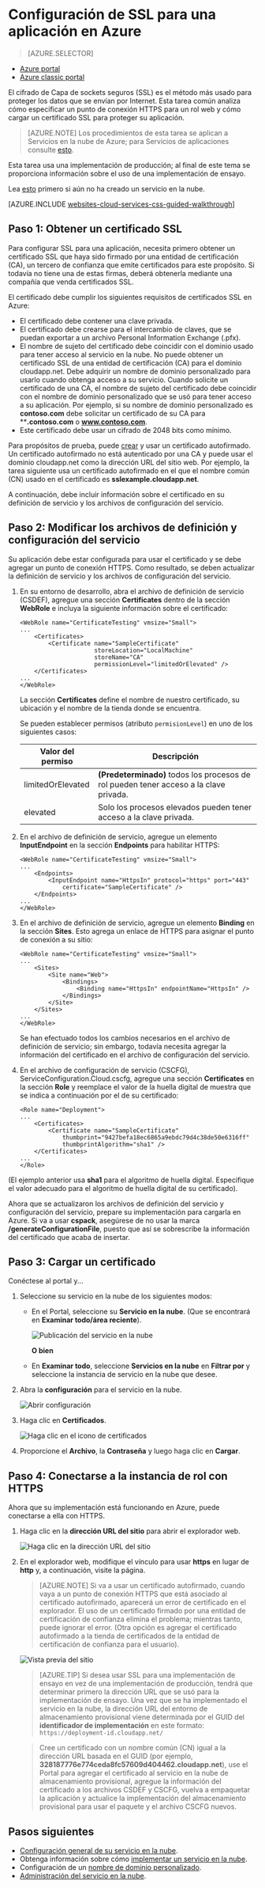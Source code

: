 <properties 
	pageTitle="Configuración de SSL para un servicio en la nube | Microsoft Azure" 
	description="Aprenda a especificar un punto de conexión HTTPS para un rol web y cómo cargar un certificado SSL para proteger su aplicación. Estos ejemplos usan el Portal de Azure." 
	services="cloud-services" 
	documentationCenter=".net" 
	authors="Thraka" 
	manager="timlt" 
	editor=""/>

<tags 
	ms.service="cloud-services" 
	ms.workload="tbd" 
	ms.tgt_pltfrm="na" 
	ms.devlang="na" 
	ms.topic="article" 
	ms.date="01/15/2016"
	ms.author="adegeo"/>




# Configuración de SSL para una aplicación en Azure

> [AZURE.SELECTOR]
- [Azure portal](cloud-services-configure-ssl-certificate-portal.md)
- [Azure classic portal](cloud-services-configure-ssl-certificate.md)

El cifrado de Capa de sockets seguros (SSL) es el método más usado para proteger los datos que se envían por Internet. Esta tarea común analiza cómo especificar un punto de conexión HTTPS para un rol web y cómo cargar un certificado SSL para proteger su aplicación.

> [AZURE.NOTE] Los procedimientos de esta tarea se aplican a Servicios en la nube de Azure; para Servicios de aplicaciones consulte [esto](../app-service-web/web-sites-configure-ssl-certificate.md).

Esta tarea usa una implementación de producción; al final de este tema se proporciona información sobre el uso de una implementación de ensayo.

Lea [esto](cloud-services-how-to-create-deploy-portal.md) primero si aún no ha creado un servicio en la nube.

[AZURE.INCLUDE [websites-cloud-services-css-guided-walkthrough](../../includes/websites-cloud-services-css-guided-walkthrough.md)]

## Paso 1: Obtener un certificado SSL

Para configurar SSL para una aplicación, necesita primero obtener un certificado SSL que haya sido firmado por una entidad de certificación (CA), un tercero de confianza que emite certificados para este propósito. Si todavía no tiene una de estas firmas, deberá obtenerla mediante una compañía que venda certificados SSL.

El certificado debe cumplir los siguientes requisitos de certificados SSL en Azure:

-   El certificado debe contener una clave privada.
-   El certificado debe crearse para el intercambio de claves, que se puedan exportar a un archivo Personal Information Exchange (.pfx).
-   El nombre de sujeto del certificado debe coincidir con el dominio usado para tener acceso al servicio en la nube. No puede obtener un certificado SSL de una entidad de certificación (CA) para el dominio cloudapp.net. Debe adquirir un nombre de dominio personalizado para usarlo cuando obtenga acceso a su servicio. Cuando solicite un certificado de una CA, el nombre de sujeto del certificado debe coincidir con el nombre de dominio personalizado que se usó para tener acceso a su aplicación. Por ejemplo, si su nombre de dominio personalizado es **contoso.com** debe solicitar un certificado de su CA para ****.contoso.com** o **www.contoso.com**.
-   Este certificado debe usar un cifrado de 2048 bits como mínimo.

Para propósitos de prueba, puede [crear](cloud-services-certs-create.md) y usar un certificado autofirmado. Un certificado autofirmado no está autenticado por una CA y puede usar el dominio cloudapp.net como la dirección URL del sitio web. Por ejemplo, la tarea siguiente usa un certificado autofirmado en el que el nombre común (CN) usado en el certificado es **sslexample.cloudapp.net**.

A continuación, debe incluir información sobre el certificado en su definición de servicio y los archivos de configuración del servicio.

<a name="modify"> </a>
## Paso 2: Modificar los archivos de definición y configuración del servicio

Su aplicación debe estar configurada para usar el certificado y se debe agregar un punto de conexión HTTPS. Como resultado, se deben actualizar la definición de servicio y los archivos de configuración del servicio.

1.  En su entorno de desarrollo, abra el archivo de definición de servicio (CSDEF), agregue una sección **Certificates** dentro de la sección **WebRole** e incluya la siguiente información sobre el certificado:

        <WebRole name="CertificateTesting" vmsize="Small">
        ...
            <Certificates>
                <Certificate name="SampleCertificate" 
							 storeLocation="LocalMachine" 
                    		 storeName="CA"
                             permissionLevel="limitedOrElevated" />
            </Certificates>
        ...
        </WebRole>

    La sección **Certificates** define el nombre de nuestro certificado, su ubicación y el nombre de la tienda donde se encuentra.
    
    Se pueden establecer permisos (atributo `permisionLevel`) en uno de los siguientes casos:

    | Valor del permiso | Descripción |
    | ----------------  | ----------- |
    | limitedOrElevated | **(Predeterminado)** todos los procesos de rol pueden tener acceso a la clave privada. |
    | elevated | Solo los procesos elevados pueden tener acceso a la clave privada.|

2.  En el archivo de definición de servicio, agregue un elemento **InputEndpoint** en la sección **Endpoints** para habilitar HTTPS:

        <WebRole name="CertificateTesting" vmsize="Small">
        ...
            <Endpoints>
                <InputEndpoint name="HttpsIn" protocol="https" port="443" 
                    certificate="SampleCertificate" />
            </Endpoints>
        ...
        </WebRole>

3.  En el archivo de definición de servicio, agregue un elemento **Binding** en la sección **Sites**. Esto agrega un enlace de HTTPS para asignar el punto de conexión a su sitio:

        <WebRole name="CertificateTesting" vmsize="Small">
        ...
            <Sites>
                <Site name="Web">
                    <Bindings>
                        <Binding name="HttpsIn" endpointName="HttpsIn" />
                    </Bindings>
                </Site>
            </Sites>
        ...
        </WebRole>

    Se han efectuado todos los cambios necesarios en el archivo de definición de servicio; sin embargo, todavía necesita agregar la información del certificado en el archivo de configuración del servicio.

4.  En el archivo de configuración de servicio (CSCFG), ServiceConfiguration.Cloud.cscfg, agregue una sección **Certificates** en la sección **Role** y reemplace el valor de la huella digital de muestra que se indica a continuación por el de su certificado:

        <Role name="Deployment">
        ...
            <Certificates>
                <Certificate name="SampleCertificate" 
                    thumbprint="9427befa18ec6865a9ebdc79d4c38de50e6316ff" 
                    thumbprintAlgorithm="sha1" />
            </Certificates>
        ...
        </Role>

(El ejemplo anterior usa **sha1** para el algoritmo de huella digital. Especifique el valor adecuado para el algoritmo de huella digital de su certificado).

Ahora que se actualizaron los archivos de definición del servicio y configuración del servicio, prepare su implementación para cargarla en Azure. Si va a usar **cspack**, asegúrese de no usar la marca **/generateConfigurationFile**, puesto que así se sobrescribe la información del certificado que acaba de insertar.

## Paso 3: Cargar un certificado

Conéctese al portal y...

1. Seleccione su servicio en la nube de los siguientes modos:
    - En el Portal, seleccione su **Servicio en la nube**. (Que se encontrará en **Examinar todo/área reciente**).
    
        ![Publicación del servicio en la nube](media/cloud-services-configure-ssl-certificate-portal/browse.png)
    
        **O bien**
        
    - En **Examinar todo**, seleccione **Servicios en la nube** en **Filtrar por** y seleccione la instancia de servicio en la nube que desee.

3. Abra la **configuración** para el servicio en la nube.

    ![Abrir configuración](media/cloud-services-configure-ssl-certificate-portal/all-settings.png)

4. Haga clic en **Certificados**.

    ![Haga clic en el icono de certificados](media/cloud-services-configure-ssl-certificate-portal/certificate-item.png)

4. Proporcione el **Archivo**, la **Contraseña** y luego haga clic en **Cargar**.

## Paso 4: Conectarse a la instancia de rol con HTTPS

Ahora que su implementación está funcionando en Azure, puede conectarse a ella con HTTPS.
    
1.  Haga clic en la **dirección URL del sitio** para abrir el explorador web.

    ![Haga clic en la dirección URL del sitio](media/cloud-services-configure-ssl-certificate-portal/navigate.png)

2.  En el explorador web, modifique el vínculo para usar **https** en lugar de **http** y, a continuación, visite la página.

    >[AZURE.NOTE] Si va a usar un certificado autofirmado, cuando vaya a un punto de conexión HTTPS que está asociado al certificado autofirmado, aparecerá un error de certificado en el explorador. El uso de un certificado firmado por una entidad de certificación de confianza elimina el problema; mientras tanto, puede ignorar el error. (Otra opción es agregar el certificado autofirmado a la tienda de certificados de la entidad de certificación de confianza para el usuario).

    ![Vista previa del sitio](media/cloud-services-configure-ssl-certificate-portal/show-site.png)

    >[AZURE.TIP] Si desea usar SSL para una implementación de ensayo en vez de una implementación de producción, tendrá que determinar primero la dirección URL que se usó para la implementación de ensayo. Una vez que se ha implementado el servicio en la nube, la dirección URL del entorno de almacenamiento provisional viene determinada por el GUID del **identificador de implementación** en este formato: `https://deployment-id.cloudapp.net/`
      
    >Cree un certificado con un nombre común (CN) igual a la dirección URL basada en el GUID (por ejemplo, **328187776e774ceda8fc57609d404462.cloudapp.net**), use el Portal para agregar el certificado al servicio en la nube de almacenamiento provisional, agregue la información del certificado a los archivos CSDEF y CSCFG, vuelva a empaquetar la aplicación y actualice la implementación del almacenamiento provisional para usar el paquete y el archivo CSCFG nuevos.

## Pasos siguientes

* [Configuración general de su servicio en la nube](cloud-services-how-to-configure-portal.md).
* Obtenga información sobre cómo [implementar un servicio en la nube](cloud-services-how-to-create-deploy-portal.md).
* Configuración de un [nombre de dominio personalizado](cloud-services-custom-domain-name-portal.md).
* [Administración del servicio en la nube](cloud-services-how-to-manage-portal.md).

<!---HONumber=AcomDC_0128_2016-->